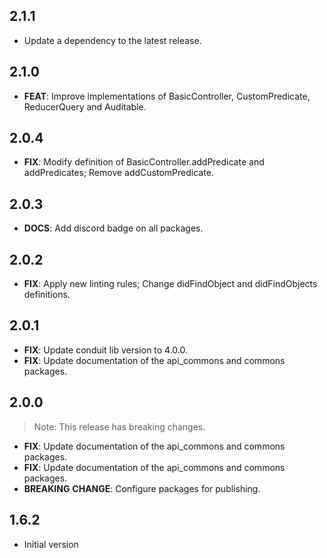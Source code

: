 ## 2.1.1

 - Update a dependency to the latest release.

## 2.1.0

 - **FEAT**: Improve implementations of BasicController, CustomPredicate, ReducerQuery and Auditable.

## 2.0.4

 - **FIX**: Modify definition of BasicController.addPredicate and addPredicates; Remove addCustomPredicate.

## 2.0.3

 - **DOCS**: Add discord badge on all packages.

## 2.0.2

 - **FIX**: Apply new linting rules; Change didFindObject and didFindObjects definitions.

## 2.0.1

 - **FIX**: Update conduit lib version to 4.0.0.
 - **FIX**: Update documentation of the api_commons and commons packages.

## 2.0.0

> Note: This release has breaking changes.

 - **FIX**: Update documentation of the api_commons and commons packages.
 - **FIX**: Update documentation of the api_commons and commons packages.
 - **BREAKING** **CHANGE**: Configure packages for publishing.

## 1.6.2

- Initial version
